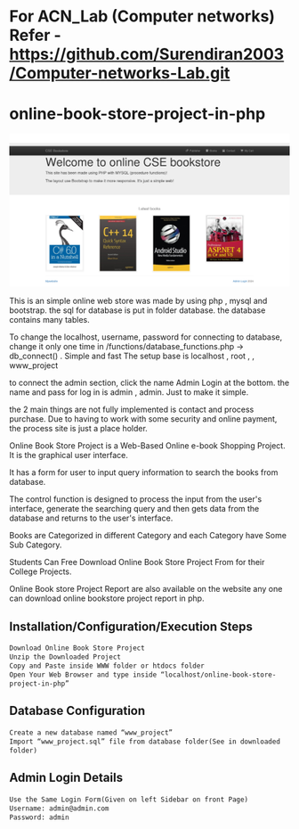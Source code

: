 # For ACN_Lab (Computer networks) Refer - https://github.com/Surendiran2003/Computer-networks-Lab.git
# online-book-store-project-in-php
![Home-Page](https://github.com/Surendiran2003/Web_Technology_Lab/blob/master/Output.png)

This is an simple online web store was made by using php , mysql and bootstrap. the sql for database is put in folder database. the database contains many tables.

To change the localhost, username, password for connecting to database, change it only one time in /functions/database_functions.php -> db_connect() . Simple and fast The setup base is localhost , root , , www_project

to connect the admin section, click the name Admin Login at the bottom. the name and pass for log in is admin , admin. Just to make it simple.

the 2 main things are not fully implemented is contact and process purchase. Due to having to work with some security and online payment, the process site is just a place holder.

Online Book Store Project is a Web-Based Online e-book Shopping Project. It is the graphical user interface.

It has a form for user to input query information to search the books from database.

The control function is designed to process the input from the user's interface, generate the searching query and then gets data from the database and returns to the user's interface.

Books are Categorized in different Category and each Category have Some Sub Category.

Students Can Free Download Online Book Store Project From for their College Projects.

Online Book store Project Report are also available on the website  any one can download online bookstore project report in php.
## Installation/Configuration/Execution Steps

    Download Online Book Store Project
    Unzip the Downloaded Project
    Copy and Paste inside WWW folder or htdocs folder
    Open Your Web Browser and type inside “localhost/online-book-store-project-in-php”

## Database Configuration

    Create a new database named “www_project”
    Import “www_project.sql” file from database folder(See in downloaded folder)


## Admin Login Details

    Use the Same Login Form(Given on left Sidebar on front Page)
    Username: admin@admin.com
    Password: admin
